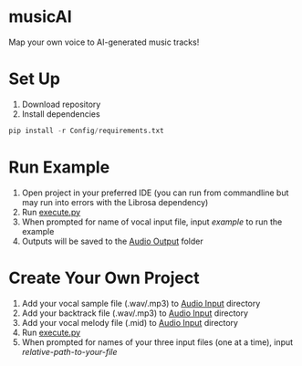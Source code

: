 # musicAI
Map your own voice to AI-generated music tracks!

# Set Up
1) Download repository
2) Install dependencies
```python
pip install -r Config/requirements.txt
```

# Run Example
1) Open project in your preferred IDE (you can run from commandline but may run into errors with the Librosa dependency)
2) Run [execute.py](https://github.com/benlehrburger/musicAI/blob/main/execute.py)
3) When prompted for name of vocal input file, input <i>example</i> to run the example
4) Outputs will be saved to the [Audio Output](https://github.com/benlehrburger/musicAI/tree/main/Audio%20Output) folder

# Create Your Own Project
1) Add your vocal sample file (.wav/.mp3) to [Audio Input](https://github.com/benlehrburger/musicAI/tree/main/Audio%20Input) directory
2) Add your backtrack file (.wav/.mp3) to [Audio Input](https://github.com/benlehrburger/musicAI/tree/main/Audio%20Input) directory
3) Add your vocal melody file (.mid) to [Audio Input](https://github.com/benlehrburger/musicAI/tree/main/Audio%20Input) directory
4) Run [execute.py](https://github.com/benlehrburger/musicAI/blob/main/execute.py)
5) When prompted for names of your three input files (one at a time), input <i>relative-path-to-your-file</i>
